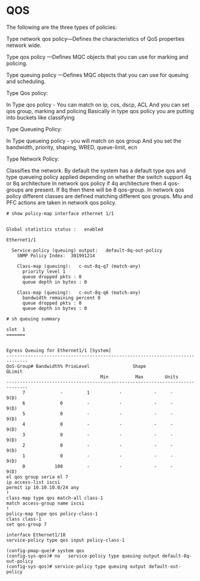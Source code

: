 # QOS

The following are the three types of policies:

Type network qos policy—Defines the characteristics of QoS properties network wide.

Type qos policy —Defines MQC objects that you can use for marking and policing.

Type queuing policy —Defines MQC objects that you can use for queuing and scheduling.

Type Qos policy:

In Type qos policy - You can match on ip, cos, dscp, ACL
And you can set qos group, marking and policing
Basically in type qos policy you are putting into buckets like classifying

Type Queueing Policy:

In Type queueing policy - you will match on qos group
And you set the bandwidth, priority, shaping, WRED, queue-limit, ecn

Type Network Policy:

Classifies the network.
By default the system has a default type qos and type queueing policy applied depending on whether the switch support 4q or 8q architecture
In network qos policy if 4q architecture then 4 qos-groups are present. If 8q then there will be 8 qos-group.
In network qos policy different classes are defined matching different qos groups. Mtu and PFC actions are taken in network qos policy.

```
# show policy-map interface ethernet 1/1


Global statistics status :   enabled

Ethernet1/1

  Service-policy (queuing) output:   default-8q-out-policy 
    SNMP Policy Index:  301991214

    Class-map (queuing):   c-out-8q-q7 (match-any)
      priority level 1
      queue dropped pkts : 0 
      queue depth in bytes : 0 

    Class-map (queuing):   c-out-8q-q6 (match-any)
      bandwidth remaining percent 0
      queue dropped pkts : 0 
      queue depth in bytes : 0 
```
```
# sh queuing summary 

slot  1
=======


Egress Queuing for Ethernet1/1 [System]
------------------------------------------------------------------------------
QoS-Group# Bandwidth% PrioLevel                Shape                   QLimit
                                   Min          Max        Units   
------------------------------------------------------------------------------
      7             -         1           -            -     -            9(D)
      6             0         -           -            -     -            9(D)
      5             0         -           -            -     -            9(D)
      4             0         -           -            -     -            9(D)
      3             0         -           -            -     -            9(D)
      2             0         -           -            -     -            9(D)
      1             0         -           -            -     -            9(D)
      0           100         -           -            -     -            9(D)
el qos group seria el 7
ip access-list iscsi
permit ip 10.10.10.0/24 any
!
class-map type qos match-all class-1
match access-group name iscsi
!
policy-map type qos policy-class-1
class class-1
set qos-group 7
```
```
interface Ethernet1/10
service-policy type qos input policy-class-1
```
```
(config-pmap-que)# system qos
(config-sys-qos)# no   service-policy type queuing output default-8q-out-policy
(config-sys-qos)# service-policy type queuing output default-out-policy
```


